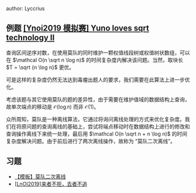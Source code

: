 author: Lyccrius

## 例题 [[Ynoi2019 模拟赛] Yuno loves sqrt technology II](https://www.luogu.com.cn/problem/P5047)

查询区间逆序对数，在使用莫队的同时维护一颗权值线段树或权值树状数组，可以在 $\mathcal O(n \sqrt n \log n)$ 的时间复杂度内解决该问题。当然，取块长 $T = \sqrt {n \log n}$ 更优。

可是这样的复杂度仍然无法达到毒瘤出题人的要求，我们需要在此算法上进一步优化。

考虑该题与其它使用莫队的题的差异性，由于需要在维护值域的数据结构上查询，故单次端点的移动是 $\mathcal O(\log n)$ 而非 $\mathcal O(1)$。

众所周知，莫队是一种离线算法，它通过将询问离线处理的方式来优化复杂度。我们在将原问题的查询离线的基础上，尝试将端点移动时在数据结构上进行的修改和查询操作离线下来统一处理，最后用 $\mathcal O(n \sqrt n + n \log n)$ 的时间复杂度解决问题。由于前后进行了两次离线操作，故称为 “莫队二次离线”。

## 习题

-   [【模板】莫队二次离线](https://www.luogu.com.cn/problem/P4887)
-   [[LnOI2019]来者不拒，去者不追](https://www.luogu.com.cn/problem/P5501)